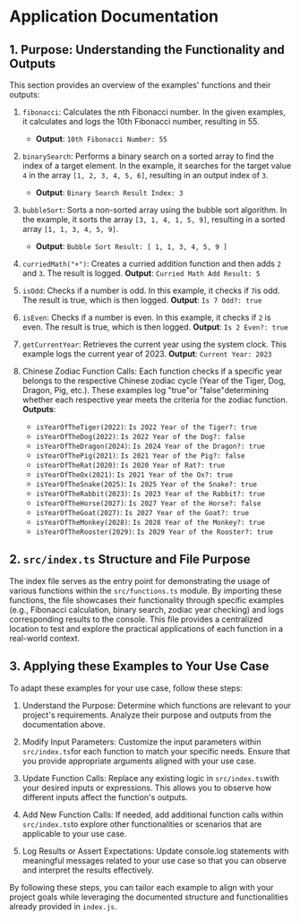 # Application Documentation

## 1. Purpose: Understanding the Functionality and Outputs

This section provides an overview of the examples' functions and their outputs:

1. `fibonacci`: Calculates the nth Fibonacci number. In the given examples, it calculates and logs the 10th Fibonacci number, resulting in 55.
   - **Output**: `10th Fibonacci Number: 55`

2. `binarySearch`: Performs a binary search on a sorted array to find the index of a target element. In the example, it searches for the target value `4` in the array `[1, 2, 3, 4, 5, 6]`, resulting in an output index of `3`.
   - **Output**: `Binary Search Result Index: 3`

3. `bubbleSort`: Sorts a non-sorted array using the bubble sort algorithm. In the example, it sorts the array `[3, 1, 4, 1, 5, 9]`, resulting in a sorted array `[1, 1, 3, 4, 5, 9]`.
   - **Output**: `Bubble Sort Result: [ 1, 1, 3, 4, 5, 9 ]`

4. `curriedMath("+")`: Creates a curried addition function and then adds `2` and `3`. The result is logged.
   **Output**: `Curried Math Add Result: 5`

5. `isOdd`: Checks if a number is odd. In this example, it checks if `7`is odd. The result is true, which is then logged.
   **Output**: `Is 7 Odd?: true`

6. `isEven`: Checks if a number is even. In this example, it checks if `2` is even. The result is true, which is then logged.
   **Output**: `Is 2 Even?: true`

7. `getCurrentYear`: Retrieves the current year using the system clock. This example logs the current year of 2023.
   **Output**: `Current Year: 2023`

8. Chinese Zodiac Function Calls: Each function checks if a specific year belongs to the respective Chinese zodiac cycle (Year of the Tiger, Dog, Dragon, Pig, etc.). These examples log "true"or "false"determining whether each respective year meets the criteria for the zodiac function.
   **Outputs**:
   - `isYearOfTheTiger(2022)`: `Is 2022 Year of the Tiger?: true`
   - `isYearOfTheDog(2022)`: `Is 2022 Year of the Dog?: false`
   - `isYearOfTheDragon(2024)`: `Is 2024 Year of the Dragon?: true`
   - `isYearOfThePig(2021)`: `Is 2021 Year of the Pig?: false`
   - `isYearOfTheRat(2020)`: `Is 2020 Year of Rat?: true`
   - `isYearOfTheOx(2021)`: `Is 2021 Year of the Ox?: true`
   - `isYearOfTheSnake(2025)`: `Is 2025 Year of the Snake?: true`
   - `isYearOfTheRabbit(2023)`: `Is 2023 Year of the Rabbit?: true`
   - `isYearOfTheHorse(2027)`: `Is 2027 Year of the Horse?: false`
   - `isYearOfTheGoat(2027)`: `Is 2027 Year of the Goat?: true`
   - `isYearOfTheMonkey(2028)`: `Is 2028 Year of the Monkey?: true`
   - `isYearOfTheRooster(2029)`: `Is 2029 Year of the Rooster?: true`

## 2. `src/index.ts` Structure and File Purpose

The index file serves as the entry point for demonstrating the usage of various functions within the `src/functions.ts` module. By importing these functions, the file showcases their functionality through specific examples (e.g., Fibonacci calculation, binary search, zodiac year checking) and logs corresponding results to the console. This file provides a centralized location to test and explore the practical applications of each function in a real-world context.

## 3. Applying these Examples to Your Use Case

To adapt these examples for your use case, follow these steps:

1. Understand the Purpose: Determine which functions are relevant to your project's requirements. Analyze their purpose and outputs from the documentation above.

2. Modify Input Parameters: Customize the input parameters within `src/index.ts`for each function to match your specific needs. Ensure that you provide appropriate arguments aligned with your use case.

3. Update Function Calls: Replace any existing logic in `src/index.ts`with your desired inputs or expressions. This allows you to observe how different inputs affect the function's outputs.

4. Add New Function Calls: If needed, add additional function calls within `src/index.ts`to explore other functionalities or scenarios that are applicable to your use case.

5. Log Results or Assert Expectations: Update console.log statements with meaningful messages related to your use case so that you can observe and interpret the results effectively.

By following these steps, you can tailor each example to align with your project goals while leveraging the documented structure and functionalities already provided in `index.js`.